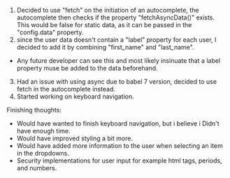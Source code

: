 1. Decided to use "fetch" on the initiation of an autocomplete, the autocomplete then checks if the property
  "fetchAsyncData()" exists. This would be false for static data, as it can be passed in the "config.data" property.
2. since the user data doesn't contain a "label" property for each user, I decided to add it by combining "first_name"
and "last_name".
  * Any future developer can see this and most likely insinuate that a label property muse be added to the data beforehand.
3. Had an issue with using async due to babel 7 version, decided to use fetch in the autocomplete instead.
4. Started working on keyboard navigation.

Finishing thoughts:
* Would have wanted to finish keyboard navigation, but i believe i Didn't have enough time.
* Would have improved styling a bit more.
* Would have added more information to the user when selecting an item in the dropdowns.
* Security implementations for user input for example html tags, periods, and numbers.